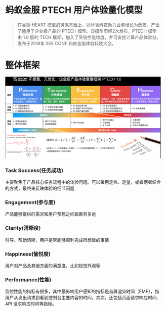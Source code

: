 

# 蚂蚁金服 PTECH 用户体验量化模型

> 在谷歌 HEART 模型的灵感基础上，以体验科技助力业务增长为愿景，产出了适用于企业级产品的 PTECH 模型。该模型历经2次发布，PTECH 模型由 1.0 版的 TECH 框架，加入了系统性能维度，并可直接计算产品体验分。发布于2019年 SEE CONF 蚂蚁金服体验科技大会。

# 整体框架
![antgroup ptech](antgroup_ptech.png)

### Task Success(任务成功)

主要聚焦于产品核心任务流程中的体验问题。可以采用定性、定量，或者两者结合的方式，最终来反映体验的细节问题

### Engagement(参与度)

产品能够提供的需求和用户预想之间距离有多远

### Clarity(清晰度)

引导、帮助清晰，用户是否能够顺利完成所想做的事情

### Happiness(愉悦度)

用户对产品及其他方面的满意度，比如视觉外观等

### Performance(性能)

监控性能的指标有很多，其中最影响用户感知的指标是首屏渲染时间（FMP），指用户从发出请求到看到控制台主要内容的时间。其次，还包括页面请求响应时间、API 请求响应时间等指标。
